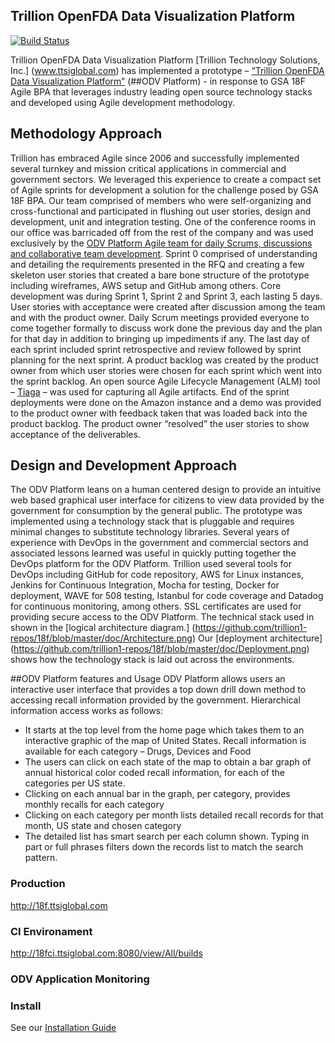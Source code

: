 ## Trillion OpenFDA Data Visualization Platform

[![Build Status](http://18fci.ttsiglobal.com:8080/buildStatus/icon?job=18f-openfda)](http://18fci.ttsiglobal.com:8080/me/my-views/view/All/job/18f-openfda/)

Trillion OpenFDA Data Visualization Platform
[Trillion Technology Solutions, Inc.] (www.ttsiglobal.com) has implemented a prototype – [“Trillion OpenFDA Data Visualization Platform”](http://18f.ttsiglobal.com) (##ODV Platform) - in response to GSA 18F Agile BPA that leverages industry leading open source technology stacks and developed using Agile development methodology.

## Methodology Approach
Trillion has embraced Agile since 2006 and successfully implemented several turnkey and mission critical applications in commercial and government sectors.  We leveraged this experience to create a compact set of Agile sprints for development a solution for the challenge posed by GSA 18F BPA.  Our team comprised of members who were self-organizing and cross-functional and participated in flushing out user stories, design and development, unit and integration testing.  One of the conference rooms in our office was barricaded off from the rest of the company and was used exclusively by the [ODV Platform Agile team for daily Scrums, discussions and collaborative team development](https://github.com/trillion1-repos/18f/blob/master/doc/WorkeringSessions.pdf).
Sprint 0 comprised of understanding and detailing the requirements presented in the RFQ and creating a few skeleton user stories that created a bare bone structure of the prototype including wireframes, AWS setup and GitHub among others.  Core development was during Sprint 1, Sprint 2 and Sprint 3, each lasting 5 days.  User stories with acceptance were created after discussion among the team and with the product owner.  Daily Scrum meetings provided everyone to come together formally to discuss work done the previous day and the plan for that day in addition to bringing up impediments if any.  The last day of each sprint included sprint retrospective and review followed by sprint planning for the next sprint.  A product backlog was created by the product owner from which user stories were chosen for each sprint which went into the sprint backlog.  An open source Agile Lifecycle Management (ALM) tool – [Tiaga](https://github.com/trillion1-repos/18f/blob/master/doc/AgileArtifacts.pdf) – was used for capturing all Agile artifacts.  End of the sprint deployments were done on the Amazon instance and a demo was provided to the product owner with feedback taken that was loaded back into the product backlog.  The product owner “resolved” the user stories to show acceptance of the deliverables.

## Design and Development Approach
The ODV Platform leans on a human centered design to provide an intuitive web based graphical user interface for citizens to view data provided by the government for consumption by the general public.  The prototype was implemented using a technology stack that is pluggable and requires minimal changes to substitute technology libraries.  Several years of experience with DevOps in the government and commercial sectors and associated lessons learned was useful in quickly putting together the DevOps platform for the ODV Platform.  Trillion used several tools for DevOps including GitHub for code repository, AWS for Linux instances, Jenkins for Continuous Integration, Mocha for testing, Docker for deployment, WAVE for 508 testing, Istanbul for code coverage and Datadog for continuous monitoring, among others.
SSL certificates are used for providing secure access to the ODV Platform.
The technical stack used in shown in the [logical architecture diagram.] (https://github.com/trillion1-repos/18f/blob/master/doc/Architecture.png)
Our [deployment architecture] (https://github.com/trillion1-repos/18f/blob/master/doc/Deployment.png) shows how the technology stack is laid out across the environments.

##ODV Platform features and Usage 
ODV Platform allows users an interactive user interface that provides a top down drill down method to accessing recall information provided by the government.  Hierarchical information access works as follows:
*	It starts at the top level from the home page which takes them to an interactive graphic of the map of United States.  Recall information is available for each category – Drugs, Devices and Food
*	The users can click on each state of the map to obtain a bar graph of annual historical color coded recall information, for each of the categories per US state.
*	Clicking on each annual bar in the graph, per category, provides monthly recalls for each category
*	Clicking on each category per month lists detailed recall records for that month, US state and chosen category
*	The detailed list has smart search per each column shown.  Typing in part or full phrases filters down the records list to match the search pattern.

### Production
http://18f.ttsiglobal.com

### CI Environament 
http://18fci.ttsiglobal.com:8080/view/All/builds

### ODV Application Monitoring 

### Install
See our [Installation Guide](INSTALL.md)


